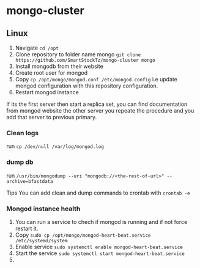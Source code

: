 # mongo-cluster

## Linux

1. Navigate `cd /opt`
2. Clone repository to folder name mongo `git clone https://github.com/SmartStockTz/mongo-cluster mongo`
3. Install mongodb from their website
4. Create root user for mongod
5. Copy `cp /opt/mongo/mongod.conf /etc/mongod.config` i.e update mongod configuration with this repository configuration.
6. Restart mongod instance

If its the first server then start a replica set, you can find documentation from mongod website the other server you repeate the procedure and you add that server to previous primary.

### Clean logs
run `cp /dev/null /var/log/mongod.log`

### dump db 
run `/usr/bin/mongodump --uri "mongodb://<the-rest-of-url>" --archive=bfastdata`

Tips
You can add clean and dump commands to crontab with `crontab -e`

### Mongod instance health

1. You can run a service to chech if mongod is running and if not force restart it.
2. Copy `sudo cp /opt/mongo/mongod-heart-beat.service /etc/systemd/system`
3. Enable service `sudo systemctl enable mongod-heart-beat.service`
4. Start the service `sudo systemctl start mongod-heart-beat.service`
5. 
